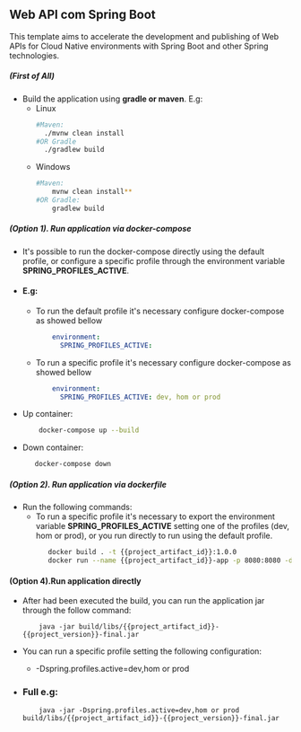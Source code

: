 
## Web API com Spring Boot

This template aims to accelerate the development and publishing of Web APIs for Cloud Native environments with Spring Boot and other Spring technologies.


#####  (First of All)
- Build the application using **gradle or maven**. E.g:
    - Linux
        ```bash
        #Maven:
          ./mvnw clean install
        #OR Gradle
          ./gradlew build
        ```
    - Windows
        ```bash
        #Maven: 
            mvnw clean install**
        #OR Gradle: 
            gradlew build
        ``` 

##### (Option 1). Run application via docker-compose
-   It's possible to run the docker-compose directly using the default profile, or configure a specific profile through the environment variable **SPRING_PROFILES_ACTIVE**.
- #### E.g:
    - To run the default profile it's necessary configure docker-compose as showed bellow
        ```yaml
            environment:
              SPRING_PROFILES_ACTIVE:
        ```
    - To run a specific profile it's necessary configure docker-compose as showed bellow
       ```yaml
           environment:
             SPRING_PROFILES_ACTIVE: dev, hom or prod
       ```
- Up container:
    ```bash
        docker-compose up --build
    ``` 
- Down container:
    ```bash
       docker-compose down
    ```

##### (Option 2). Run application via dockerfile
- Run the following commands:
    - To run a specific profile it's necessary to export the environment variable **SPRING_PROFILES_ACTIVE** setting one of the profiles (dev, hom or prod),
      or you run directly to run using the default profile.
         ```bash
            docker build . -t {{project_artifact_id}}:1.0.0
            docker run --name {{project_artifact_id}}-app -p 8080:8080 -d {{project_artifact_id}}:1.0.0
        ```


#### (Option 4).Run application directly
-  After had been executed the build, you can run the application jar through the follow command:
    ```
        java -jar build/libs/{{project_artifact_id}}-{{project_version}}-final.jar 
    ```
- You can run a specific profile setting the following configuration:
    - -Dspring.profiles.active=dev,hom or prod

- ### Full e.g:
    ```
        java -jar -Dspring.profiles.active=dev,hom or prod build/libs/{{project_artifact_id}}-{{project_version}}-final.jar 
    ```
